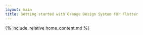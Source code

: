 ```yaml
---
layout: main
title: Getting started with Orange Design System for Flutter
---
```

  
{% include_relative home_content.md %}
